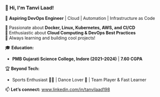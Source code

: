 ### 👋 Hi, I'm Tanvi Laad!  
🚀 **Aspiring DevOps Engineer** | Cloud | Automation | Infrastructure as Code  

🔹 Passionate about **Docker, Linux, Kubernetes, AWS, and CI/CD**  
🔹 Enthusiastic about **Cloud Computing & DevOps Best Practices**  
🔹 Always learning and building cool projects!  

🎓 **Education:**  
- **PMB Gujarati Science College, Indore (2021–2024)** | **7.60 CGPA**  

🏆 **Beyond Tech:**  
- Sports Enthusiast 🏀🏃 | Dance Lover 💃 | Team Player & Fast Learner  

📫 **Let’s connect:** www.linkedin.com/in/tanvilaad198

